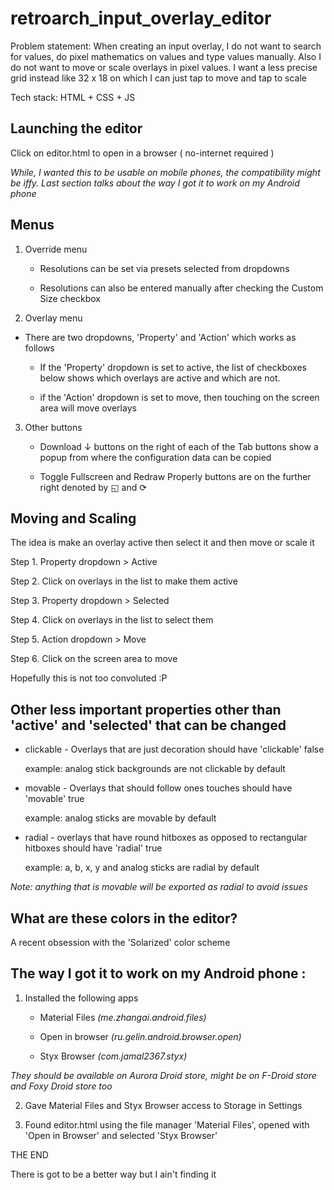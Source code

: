 # retroarch_input_overlay_editor

Problem statement: When creating an input overlay, I do not want to search for values, do pixel mathematics on values and type values manually. Also I do not want to move or scale overlays in pixel values. I want a less precise grid instead like 32 x 18 on which I can just tap to move and tap to scale

Tech stack: HTML + CSS + JS

## Launching the editor

Click on editor.html to open in a browser ( no-internet required )

*While, I wanted this to be usable on mobile phones, the compatibility might be iffy. Last section talks about the way I got it to work on my Android phone*
 
## Menus

1. Override menu

	* Resolutions can be set via presets selected from dropdowns
    
	* Resolutions can also be entered manually after checking the Custom Size checkbox
    
2. Overlay menu
  
  * There are two dropdowns, 'Property' and 'Action' which works as follows
  
	* If the 'Property' dropdown is set to active, the list of checkboxes below shows which overlays are active and which are not.
  
	* if the 'Action' dropdown is set to move, then touching on the screen area will move overlays

3. Other buttons

	* Download ↓ buttons on the right of each of the Tab buttons show a popup from where the configuration data can be copied
  
	* Toggle Fullscreen and Redraw Properly buttons are on the further right denoted by ◱ and ⟳

## Moving and Scaling

The idea is make an overlay active then select it and then move or scale it

Step 1. Property dropdown > Active

Step 2. Click on overlays in the list to make them active

Step 3. Property dropdown > Selected

Step 4. Click on overlays in the list to select them
 
Step 5. Action dropdown > Move

Step 6. Click on the screen area to move

Hopefully this is not too convoluted :P
  
## Other less important properties other than 'active' and 'selected' that can be changed

* clickable - Overlays that are just decoration should have 'clickable' false

	example: analog stick backgrounds are not clickable by default

* movable - Overlays that should follow ones touches should have 'movable' true

	example: analog sticks are movable by default

* radial - overlays that have round hitboxes as opposed to rectangular hitboxes should have 'radial' true

	example: a, b, x, y and analog sticks are radial by default
  
*Note: anything that is movable will be exported as radial to avoid issues*

## What are these colors in the editor?

A recent obsession with the 'Solarized' color scheme

## The way I got it to work on my Android phone :

1. Installed the following apps

	* Material Files *(me.zhangai.android.files)*
  
	* Open in browser *(ru.gelin.android.browser.open)*
  
	* Styx Browser *(com.jamal2367.styx)*

*They should be available on Aurora Droid store, might be on F-Droid store and Foxy Droid store too*
  
2. Gave Material Files and Styx Browser access to Storage in Settings 

3. Found editor.html using the file manager 'Material Files', opened with 'Open in Browser' and selected 'Styx Browser'

THE END

There is got to be a better way but I ain't finding it
